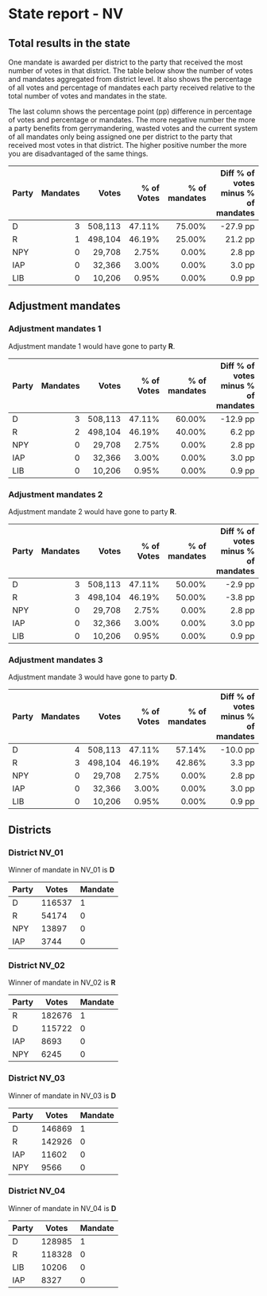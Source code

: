# State report - NV

## Total results in the state

One mandate is awarded per district to the party that received the most number of votes in that district. The table below show the number of votes and mandates aggregated from district level. It also shows the percentage of  all votes and percentage of mandates each party received relative to the total number of votes and mandates in the state.

The last column shows the percentage point (pp) difference in percentage of votes and percentage or mandates. The more negative number the more a party benefits from gerrymandering, wasted votes and the current system of all mandates only being assigned one per district to the party that received most votes in that district. The higher positive number the more you are disadvantaged of the same things.

| Party | Mandates | Votes | % of Votes |  % of mandates | Diff % of votes minus % of mandates |
|---|--:|--:|--:|--:|--:|
|D|3|508,113|47.11%|75.00%|-27.9 pp|
|R|1|498,104|46.19%|25.00%|21.2 pp|
|NPY|0|29,708|2.75%|0.00%|2.8 pp|
|IAP|0|32,366|3.00%|0.00%|3.0 pp|
|LIB|0|10,206|0.95%|0.00%|0.9 pp|

## Adjustment mandates

### Adjustment mandates 1

Adjustment mandate 1 would have gone to party **R**.

| Party | Mandates | Votes | % of Votes |  % of mandates | Diff % of votes minus % of mandates |
|---|--:|--:|--:|--:|--:|
|D|3|508,113|47.11%|60.00%|-12.9 pp|
|R|2|498,104|46.19%|40.00%|6.2 pp|
|NPY|0|29,708|2.75%|0.00%|2.8 pp|
|IAP|0|32,366|3.00%|0.00%|3.0 pp|
|LIB|0|10,206|0.95%|0.00%|0.9 pp|

### Adjustment mandates 2

Adjustment mandate 2 would have gone to party **R**.

| Party | Mandates | Votes | % of Votes |  % of mandates | Diff % of votes minus % of mandates |
|---|--:|--:|--:|--:|--:|
|D|3|508,113|47.11%|50.00%|-2.9 pp|
|R|3|498,104|46.19%|50.00%|-3.8 pp|
|NPY|0|29,708|2.75%|0.00%|2.8 pp|
|IAP|0|32,366|3.00%|0.00%|3.0 pp|
|LIB|0|10,206|0.95%|0.00%|0.9 pp|

### Adjustment mandates 3

Adjustment mandate 3 would have gone to party **D**.

| Party | Mandates | Votes | % of Votes |  % of mandates | Diff % of votes minus % of mandates |
|---|--:|--:|--:|--:|--:|
|D|4|508,113|47.11%|57.14%|-10.0 pp|
|R|3|498,104|46.19%|42.86%|3.3 pp|
|NPY|0|29,708|2.75%|0.00%|2.8 pp|
|IAP|0|32,366|3.00%|0.00%|3.0 pp|
|LIB|0|10,206|0.95%|0.00%|0.9 pp|


## Districts


### District NV_01
Winner of mandate in NV_01 is **D**

| Party | Votes | Mandate |
|---|---|---|
|D|116537|1
|R|54174|0
|NPY|13897|0
|IAP|3744|0

### District NV_02
Winner of mandate in NV_02 is **R**

| Party | Votes | Mandate |
|---|---|---|
|R|182676|1
|D|115722|0
|IAP|8693|0
|NPY|6245|0

### District NV_03
Winner of mandate in NV_03 is **D**

| Party | Votes | Mandate |
|---|---|---|
|D|146869|1
|R|142926|0
|IAP|11602|0
|NPY|9566|0

### District NV_04
Winner of mandate in NV_04 is **D**

| Party | Votes | Mandate |
|---|---|---|
|D|128985|1
|R|118328|0
|LIB|10206|0
|IAP|8327|0
